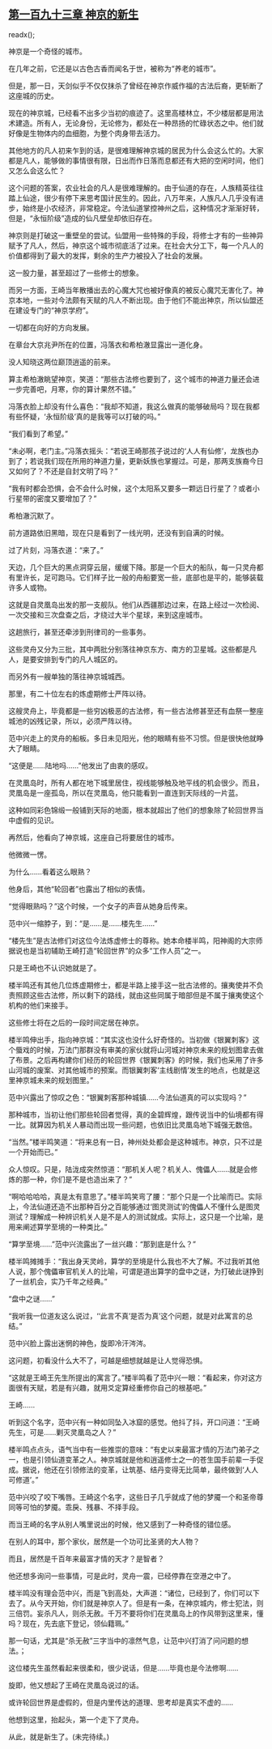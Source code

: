 ## [第一百九十三章 神京的新生](https://www.xxbiquge.com/11_11207/9102894.html)
readx();

  神京是一个奇怪的城市。

  在几年之前，它还是以古色古香而闻名于世，被称为“养老的城市”。

  但是，那一日，天剑似乎不仅仅抹杀了曾经在神京作威作福的古法后裔，更斩断了这座城的历史。

  现在的神京城，已经看不出多少当初的痕迹了。这里高楼林立，不少楼层都是用法术建造。所有人，无论身份，无论修为，都处在一种昂扬的忙碌状态之中。他们就好像是生物体内的血细胞，为整个肉身带去活力。

  其他地方的凡人初来乍到的话，是很难理解神京城的居民为什么会这么忙的。大家都是凡人，能够做的事情很有限，日出而作日落而息都还有大把的空闲时间，他们又怎么会这么忙？

  这个问题的答案，农业社会的凡人是很难理解的。由于仙道的存在，人族精英往往踏上仙途，很少有停下来思考国计民生的。因此，八万年来，人族凡人几乎没有进步，始终是小农经济，非常稳定。今法仙道掌控神州之后，这种情况才渐渐好转，但是，“永恒阶级”造成的仙凡壁垒却依旧存在。

  神京则是打破这一重壁垒的尝试。仙盟用一些特殊的手段，将修士才有的一些神异赋予了凡人，然后，神京这个城市彻底活了过来。在社会大分工下，每一个凡人的价值都得到了最大的发挥，剩余的生产力被投入了社会的发展。

  这一股力量，甚至超过了一些修士的想象。

  而另一方面，王崎当年散播出去的心魔大咒也被好像真的被反心魔咒无害化了。神京本地，一些对今法颇有天赋的凡人不断出现。由于他们不能出神京，所以仙盟还在建设专门的“神京学府”。

  一切都在向好的方向发展。

  在章台大京兆尹所在的位置，冯落衣和希柏澈显露出一道化身。

  没人知晓这两位巅顶逍遥的前来。

  算主希柏澈眺望神京，笑道：“那些古法修也要到了，这个城市的神道力量还会进一步完善吧，月寒，你的算计果然不错。”

  冯落衣脸上却没有什么喜色：“我却不知道，我这么做真的能够破局吗？现在我都有些怀疑，‘永恒阶级’真的是我等可以打破的吗。”

  “我们看到了希望。”

  “未必啊，老门主。”冯落衣摇头：“若说王崎那孩子说过的‘人人有仙修’，龙族也办到了；若说我们现在所用的神道力量，更新妖族也掌握过。可是，那两支族裔今日又如何了？不还是自封文明了吗？”

  “我有时都会恐惧，会不会什么时候，这个太阳系又要多一颗远日行星了？或者小行星带的密度又要增加了？”

  希柏澈沉默了。

  前方道路依旧黑暗，现在只是看到了一线光明，还没有到自满的时候。

  过了片刻，冯落衣道：“来了。”

  天边，几个巨大的黑点洞穿云层，缓缓下降。那是一个巨大的船队，每一只灵舟都有里许长，足可跑马。它们样子比一般的舟船要宽一些，底部也是平的，能够装载许多人或物。

  这就是自灵凰岛出发的那一支舰队。他们从西疆那边过来，在路上经过一次检阅、一次交接和三次盘查之后，才绕过大半个星球，来到这座城市。

  这趟旅行，甚至还牵涉到刑律司的一些事务。

  这些灵舟又分为三批，其中两批分别落往神京东方、南方的卫星城。这些都是凡人，是要安排到专门的凡人城区的。

  而另外有一艘单独的落往神京城城西。

  那里，有二十位左右的炼虚期修士严阵以待。

  这艘灵舟上，毕竟都是一些穷凶极恶的古法修，有一些古法修甚至还有血祭一整座城池的凶残记录，所以，必须严阵以待。

  范中兴走上的灵舟的船板。多日未见阳光，他的眼睛有些不习惯。但是很快他就睁大了眼睛。

  “这便是……陆地吗……”他发出了由衷的感叹。

  在灵凰岛时，所有人都在地下城里居住，视线能够触及地平线的机会很少。而且，灵凰岛是一座孤岛，所以在灵凰岛，他只能看到一直连到天际线的一片蓝。

  这种如同彩色锦缎一般铺到天际的地面，根本就超出了他们的想象除了轮回世界当中虚假的见识。

  再然后，他看向了神京城，这座自己将要居住的城市。

  他微微一愣。

  为什么……看着这么眼熟？

  他身后，其他“轮回者”也露出了相似的表情。

  “觉得眼熟吗？”这个时候，一个女子的声音从她身后传来。

  范中兴一缩脖子，到：“是……是……楼先生……”

  “楼先生”是古法修们对这位今法炼虚修士的尊称。她本命楼半鸣，阳神阁的大宗师据说也是当初辅助王崎打造“轮回世界”的众多“工作人员”之一。

  只是王崎也不认识她就是了。

  楼半鸣还有其他几位炼虚期修士，都是半路上接手这一批古法修的。攘夷使并不负责照顾这些古法修，所以剩下的路线，就由这些同属于暗部但是不属于攘夷使这个机构的他们来接手。

  这些修士将在之后的一段时间定居在神京。

  楼半鸣伸出手，指向神京城：“其实这也没什么好奇怪的。当初做《银翼刺客》这个蜃戏的时候，万法门那群没有审美的家伙就将山河城对神京未来的规划图拿去做了布景。之后再构建你们经历的轮回世界《银翼刺客》的时候，我们也采用了许多山河城的废案、对其他城市的预案。而银翼刺客‘主线剧情’发生的地点，也就是这里神京城未来的规划图里。”

  范中兴露出了惊叹之色：“银翼刺客那种城镇……今法仙道真的可以实现吗？”

  那种城市，当初让他们那些轮回者觉得，真的金碧辉煌，跟传说当中的仙境都有得一比。就算因为机关人暴动而出现一些问题，也依旧比灵凰岛地下城强无数倍。

  “当然。”楼半鸣笑道：“将来总有一日，神州处处都会是这种城市。神京，只不过是一个开始而已。”

  众人惊叹。只是，陆泷成突然惊道：“那机关人呢？机关人、傀儡人……就是会修炼的那一种，你们是不是也造出来了？”

  “啊哈哈哈哈，真是太有意思了。”楼半鸣笑弯了腰：“那个只是一个比喻而已。实际上，今法仙道还造不出那种百分之百能够通过‘图灵测试’的傀儡人不懂什么是图灵测试？理解成一种辨识机关人是不是人的测试就成。实际上，这只是一个比喻，是用来阐述算学至境的一种类比。”

  “算学至境……”范中兴流露出了一丝兴趣：“那到底是什么？”

  楼半鸣摊摊手：“我出身天灵岭，算学的至境是什么我也不大了解。不过我听其他人说，那个傀儡审官机关人的比喻，可谓是道出算学的盘中之谜，为打破此谜挣到了一丝机会，实乃千年之经典。”

  “盘中之谜……”

  “我听我一位道友这么说过，‘‘此言不真’是否为真’这个问题，就是对此寓言的总结。”

  范中兴脸上露出迷惘的神色，旋即冷汗涔涔。

  这问题，初看没什么大不了，可越是细想就越是让人觉得恐惧。

  “这就是王崎王先生所提出的寓言了。”楼半鸣看了范中兴一眼：“看起来，你对这方面很有天赋，若是有兴趣，就用爻定算经重修你自己的根基吧。”

  王崎……

  听到这个名字，范中兴有一种如同坠入冰窟的感觉。他抖了抖，开口问道：“王崎先生，可是……剿灭灵凰岛之人？”

  楼半鸣点点头，语气当中有一些推崇的意味：“有史以来最富才情的万法门弟子之一，也是引领仙道变革之人。神京城就是他和逍遥修士之一的苍生国手前辈一手促成。据说，他还在引领修法的变革，让筑基、结丹变得无比简单，最终做到‘人人可修道’。”

  范中兴咬了咬下嘴唇。王崎这个名字，这些日子几乎就成了他的梦魇一个和圣帝尊同等可怕的梦魇。乖戾、残暴、不择手段。

  而当王崎的名字从别人嘴里说出的时候，他又感到了一种奇怪的错位感。

  在别人的耳中，那个家伙，居然是一个功可比圣贤的大人物？

  而且，居然是千百年来最富才情的天才？是智者？

  他还想多询问一些事情，可是此时，灵舟一震，已经停靠在空港之中了。

  楼半鸣没有理会范中兴，而是飞到高处，大声道：“诸位，已经到了，你们可以下去了。从今天开始，你们就是神京人了。但是有一条，在神京城内，修士犯法，则三倍罚。妄杀凡人，则杀无赦。千万不要将你们在灵凰岛上的作风带到这里来，懂吗？现在，先去底下登记，领仙籍珮。”

  那一句话，尤其是“杀无赦”三字当中的凛然气息，让范中兴打消了问问题的想法。；

  这位楼先生虽然看起来很柔和，很少说话，但是……毕竟也是今法修啊……

  旋即，他又想起了王崎在灵凰岛说过的话。

  或许轮回世界是虚假的，但是内里传达的道理、思考却是真实不虚的……

  他想到这里，抬起头，第一个走下了灵舟。

  从此，就是新生了。(未完待续。)
